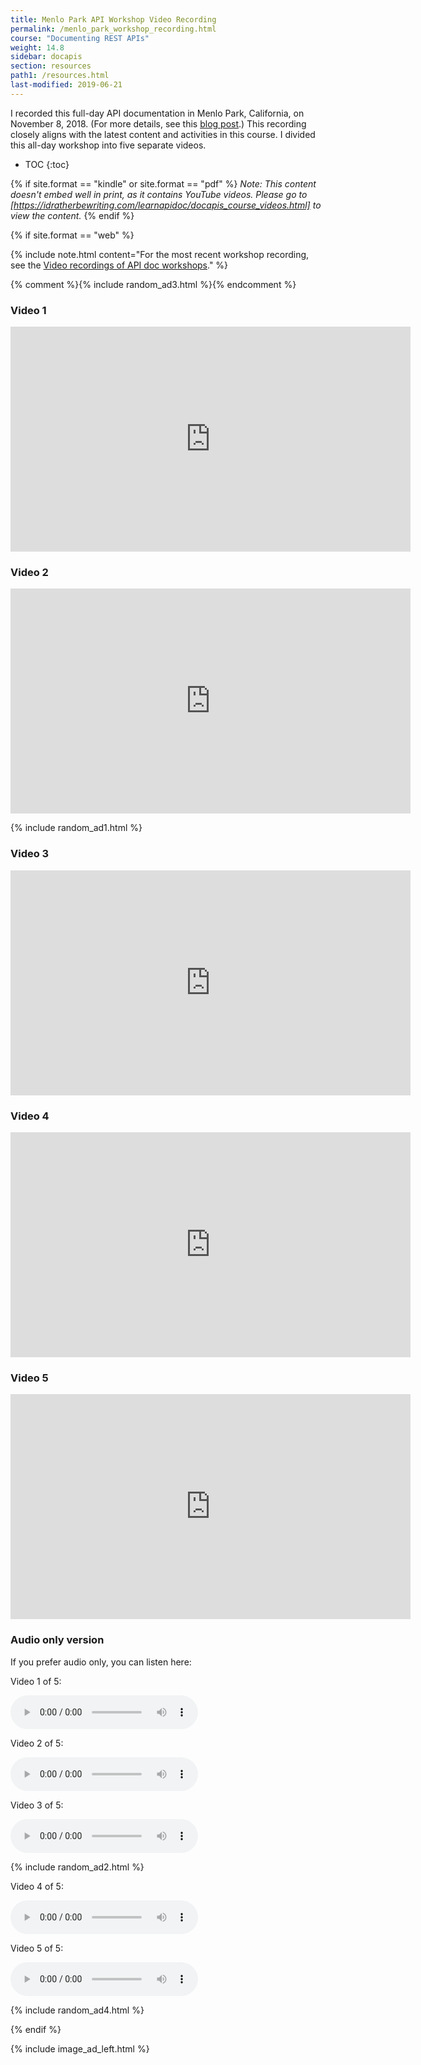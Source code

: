 ```yaml
---
title: Menlo Park API Workshop Video Recording
permalink: /menlo_park_workshop_recording.html
course: "Documenting REST APIs"
weight: 14.8
sidebar: docapis
section: resources
path1: /resources.html
last-modified: 2019-06-21
---
```


I recorded this full-day API documentation in Menlo Park, California, on November 8, 2018. (For more details, see this [blog post](https://idratherbewriting.com/2018/10/31/upcoming-api-doc-workshop/).) This recording closely aligns with the latest content and activities in this course. I divided this all-day workshop into five separate videos.

* TOC
{:toc}

{% if site.format == "kindle" or site.format == "pdf" %}
*Note: This content doesn't embed well in print, as it contains YouTube videos. Please go to [https://idratherbewriting.com/learnapidoc/docapis_course_videos.html] to view the content.*
{% endif %}

{% if site.format == "web" %}

{% include note.html content="For the most recent workshop recording, see the [Video recordings of API doc workshops](docapis_workshop_videos.html)." %}

{% comment %}{% include random_ad3.html %}{% endcomment %}

### Video 1

<iframe width="640" height="360" src="https://www.youtube.com/embed/X1u453Gtw9g" frameborder="0" allow="accelerometer; autoplay; encrypted-media; gyroscope; picture-in-picture" allowfullscreen></iframe>

### Video 2

<iframe width="640" height="360" src="https://www.youtube.com/embed/FuZfob2eVb4" frameborder="0" allow="accelerometer; autoplay; encrypted-media; gyroscope; picture-in-picture" allowfullscreen></iframe>

{% include random_ad1.html %}

### Video 3

<iframe width="640" height="360" src="https://www.youtube.com/embed/GgA8772arys" frameborder="0" allow="accelerometer; autoplay; encrypted-media; gyroscope; picture-in-picture" allowfullscreen></iframe>

### Video 4

<iframe width="640" height="360" src="https://www.youtube.com/embed/mLnea0LLTh4" frameborder="0" allow="accelerometer; autoplay; encrypted-media; gyroscope; picture-in-picture" allowfullscreen></iframe>

### Video 5

<iframe width="640" height="360" src="https://www.youtube.com/embed/9mSqxqV7TXY" frameborder="0" allow="accelerometer; autoplay; encrypted-media; gyroscope; picture-in-picture" allowfullscreen></iframe>

### Audio only version

If you prefer audio only, you can listen here:

Video 1 of 5:
<div class="audioControls">
<p><audio controls="controls"><source src="http://www.podtrac.com/pts/redirect.mp3/s3.us-west-1.wasabisys.com/idbwmedia.com/podcasts/menloapidoc/apidocvideo1.mp3" type="audio/mpeg" /></audio></p>
</div>

Video 2 of 5:
<div class="audioControls">
<p><audio controls="controls"><source src="http://www.podtrac.com/pts/redirect.mp3/s3.us-west-1.wasabisys.com/idbwmedia.com/podcasts/menloapidoc/apidocvideo2.mp3" type="audio/mpeg" /></audio></p>
</div>

Video 3 of 5:
<div class="audioControls">
<p><audio controls="controls"><source src="http://www.podtrac.com/pts/redirect.mp3/s3.us-west-1.wasabisys.com/idbwmedia.com/podcasts/menloapidoc/apidocvideo3.mp3" type="audio/mpeg" /></audio></p>
</div>

{% include random_ad2.html %}

Video 4 of 5:
<div class="audioControls">
<p><audio controls="controls"><source src="http://www.podtrac.com/pts/redirect.mp3/s3.us-west-1.wasabisys.com/idbwmedia.com/podcasts/menloapidoc/apidocvideo4.mp3" type="audio/mpeg" /></audio></p>
</div>

Video 5 of 5:
<div class="audioControls">
<p><audio controls="controls"><source src="http://www.podtrac.com/pts/redirect.mp3/s3.us-west-1.wasabisys.com/idbwmedia.com/podcasts/menloapidoc/apidocvideo5.mp3" type="audio/mpeg" /></audio></p>
</div>

{% include random_ad4.html %}

{% endif %}

{% include image_ad_left.html %}
